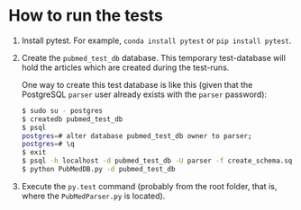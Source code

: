 
# How to run the tests

1. Install pytest. For example, `conda install pytest` or `pip install pytest`.

1. Create the `pubmed_test_db` database. This temporary test-database will hold
   the articles which are created during the test-runs.

   One way to create this test database is like this
   (given that the PostgreSQL `parser` user already exists
   with the `parser` password):

   ```bash
   $ sudo su - postgres
   $ createdb pubmed_test_db
   $ psql
   postgres=# alter database pubmed_test_db owner to parser;
   postgres=# \q
   $ exit
   $ psql -h localhost -d pubmed_test_db -U parser -f create_schema.sql
   $ python PubMedDB.py -d pubmed_test_db
   ```

1. Execute the `py.test` command
   (probably from the root folder, that is, where the `PubMedParser.py` is located).
